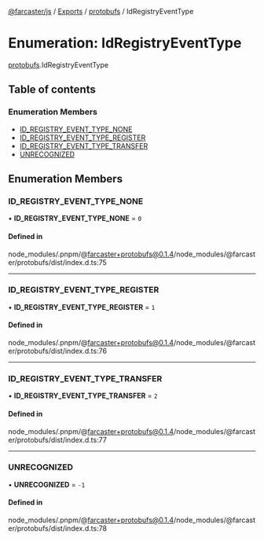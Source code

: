 [@farcaster/js](../README.md) / [Exports](../modules.md) / [protobufs](../modules/protobufs.md) / IdRegistryEventType

# Enumeration: IdRegistryEventType

[protobufs](../modules/protobufs.md).IdRegistryEventType

## Table of contents

### Enumeration Members

- [ID\_REGISTRY\_EVENT\_TYPE\_NONE](protobufs.IdRegistryEventType.md#id_registry_event_type_none)
- [ID\_REGISTRY\_EVENT\_TYPE\_REGISTER](protobufs.IdRegistryEventType.md#id_registry_event_type_register)
- [ID\_REGISTRY\_EVENT\_TYPE\_TRANSFER](protobufs.IdRegistryEventType.md#id_registry_event_type_transfer)
- [UNRECOGNIZED](protobufs.IdRegistryEventType.md#unrecognized)

## Enumeration Members

### ID\_REGISTRY\_EVENT\_TYPE\_NONE

• **ID\_REGISTRY\_EVENT\_TYPE\_NONE** = ``0``

#### Defined in

node_modules/.pnpm/@farcaster+protobufs@0.1.4/node_modules/@farcaster/protobufs/dist/index.d.ts:75

___

### ID\_REGISTRY\_EVENT\_TYPE\_REGISTER

• **ID\_REGISTRY\_EVENT\_TYPE\_REGISTER** = ``1``

#### Defined in

node_modules/.pnpm/@farcaster+protobufs@0.1.4/node_modules/@farcaster/protobufs/dist/index.d.ts:76

___

### ID\_REGISTRY\_EVENT\_TYPE\_TRANSFER

• **ID\_REGISTRY\_EVENT\_TYPE\_TRANSFER** = ``2``

#### Defined in

node_modules/.pnpm/@farcaster+protobufs@0.1.4/node_modules/@farcaster/protobufs/dist/index.d.ts:77

___

### UNRECOGNIZED

• **UNRECOGNIZED** = ``-1``

#### Defined in

node_modules/.pnpm/@farcaster+protobufs@0.1.4/node_modules/@farcaster/protobufs/dist/index.d.ts:78
